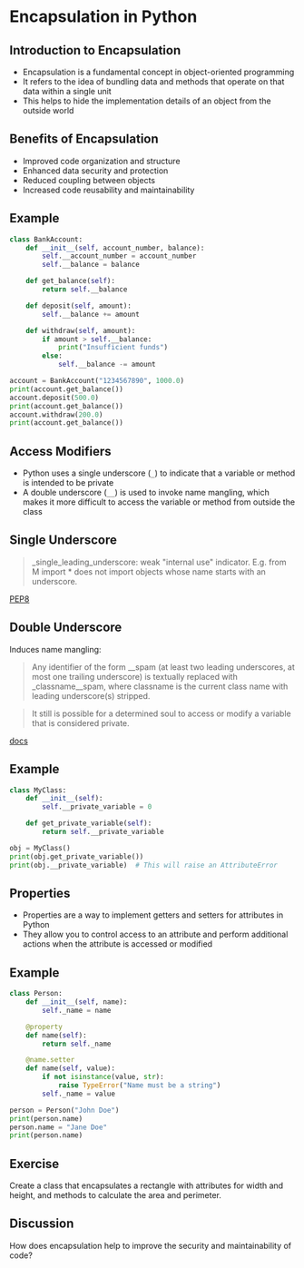 Encapsulation in Python
======================

Introduction to Encapsulation
---------------------------

- Encapsulation is a fundamental concept in object-oriented programming
- It refers to the idea of bundling data and methods that operate on that data within a single unit
- This helps to hide the implementation details of an object from the outside world

Benefits of Encapsulation
-------------------------

- Improved code organization and structure
- Enhanced data security and protection
- Reduced coupling between objects
- Increased code reusability and maintainability

Example
-------

```python
class BankAccount:
    def __init__(self, account_number, balance):
        self.__account_number = account_number
        self.__balance = balance

    def get_balance(self):
        return self.__balance

    def deposit(self, amount):
        self.__balance += amount

    def withdraw(self, amount):
        if amount > self.__balance:
            print("Insufficient funds")
        else:
            self.__balance -= amount

account = BankAccount("1234567890", 1000.0)
print(account.get_balance())
account.deposit(500.0)
print(account.get_balance())
account.withdraw(200.0)
print(account.get_balance())
```

Access Modifiers
----------------

- Python uses a single underscore (`_`) to indicate that a variable or method is intended to be private
- A double underscore (`__`) is used to invoke name mangling, which makes it more difficult to access the variable or method from outside the class

Single Underscore
-----------------

> _single_leading_underscore: weak "internal use" indicator. E.g. from M import * does not import objects whose name starts with an underscore.

[PEP8](http://www.python.org/dev/peps/pep-0008/)

Double Underscore
-----------------

Induces name mangling:

> Any identifier of the form __spam (at least two leading underscores, at most one trailing underscore) is textually replaced with _classname__spam, where classname is the current class name with leading underscore(s) stripped.

> It still is possible for a determined soul to access or modify a variable that is considered private.

[docs](https://docs.python.org/3/tutorial/classes.html#private-variables)

Example
-------

```python
class MyClass:
    def __init__(self):
        self.__private_variable = 0

    def get_private_variable(self):
        return self.__private_variable

obj = MyClass()
print(obj.get_private_variable())
print(obj.__private_variable)  # This will raise an AttributeError
```

Properties
----------

- Properties are a way to implement getters and setters for attributes in Python
- They allow you to control access to an attribute and perform additional actions when the attribute is accessed or modified

Example
-------

```python
class Person:
    def __init__(self, name):
        self._name = name

    @property
    def name(self):
        return self._name

    @name.setter
    def name(self, value):
        if not isinstance(value, str):
            raise TypeError("Name must be a string")
        self._name = value

person = Person("John Doe")
print(person.name)
person.name = "Jane Doe"
print(person.name)
```

Exercise
---------

Create a class that encapsulates a rectangle with attributes for width and height, and methods to calculate the area and perimeter.

Discussion
----------

How does encapsulation help to improve the security and maintainability of code?
